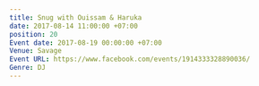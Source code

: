 ```yaml
---
title: Snug with Ouissam & Haruka
date: 2017-08-14 11:00:00 +07:00
position: 20
Event date: 2017-08-19 00:00:00 +07:00
Venue: Savage
Event URL: https://www.facebook.com/events/1914333328890036/
Genre: DJ
---
```


